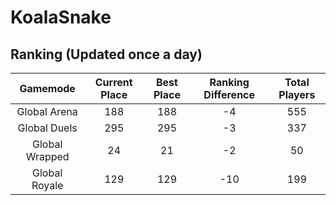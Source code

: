 # KoalaSnake

## Ranking (Updated once a day)
| Gamemode | Current Place | Best Place | Ranking Difference | Total Players |
|:--------:|:-------------:|:----------:|:------------------:|:-------------:|
| Global Arena | 188 | 188 | -4 | 555 |
| Global Duels | 295 | 295 | -3 | 337 |
| Global Wrapped | 24 | 21 | -2 | 50 |
| Global Royale | 129 | 129 | -10 | 199 |

